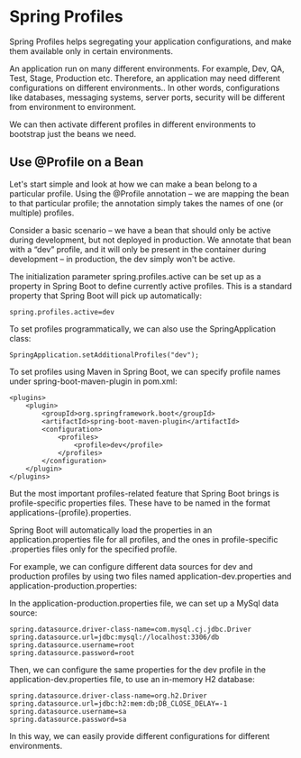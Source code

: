 # Spring Profiles
Spring Profiles helps segregating your application configurations, and make them available only in certain environments. ﻿

An application run on many different environments. For example, Dev, QA, Test, Stage, Production etc. Therefore, an application may need different configurations on different environments.. In other words, configurations like databases, messaging systems, server ports, security will be different from environment to environment.

We can then activate different profiles in different environments to bootstrap just the beans we need.

## Use @Profile on a Bean
Let's start simple and look at how we can make a bean belong to a particular profile. Using the @Profile annotation – we are mapping the bean to that particular profile; the annotation simply takes the names of one (or multiple) profiles.

Consider a basic scenario – we have a bean that should only be active during development, but not deployed in production. We annotate that bean with a “dev” profile, and it will only be present in the container during development – in production, the dev simply won't be active.

The initialization parameter spring.profiles.active can be set up as a property in Spring Boot to define currently active profiles. 
This is a standard property that Spring Boot will pick up automatically:
```
spring.profiles.active=dev
```

To set profiles programmatically, we can also use the SpringApplication class:
```
SpringApplication.setAdditionalProfiles("dev");
```

To set profiles using Maven in Spring Boot, we can specify profile names under spring-boot-maven-plugin in pom.xml:
```
<plugins>
    <plugin>
        <groupId>org.springframework.boot</groupId>
        <artifactId>spring-boot-maven-plugin</artifactId>
        <configuration>
            <profiles>
                <profile>dev</profile>
            </profiles>
        </configuration>
    </plugin>
</plugins>
```
But the most important profiles-related feature that Spring Boot brings is profile-specific properties files. These have to be named in the format applications-{profile}.properties.

Spring Boot will automatically load the properties in an application.properties file for all profiles, and the ones in profile-specific .properties files only for the specified profile.

For example, we can configure different data sources for dev and production profiles by using two files named application-dev.properties and application-production.properties:

In the application-production.properties file, we can set up a MySql data source:
```
spring.datasource.driver-class-name=com.mysql.cj.jdbc.Driver
spring.datasource.url=jdbc:mysql://localhost:3306/db
spring.datasource.username=root
spring.datasource.password=root
```

Then, we can configure the same properties for the dev profile in the application-dev.properties file, to use an in-memory H2 database:
```
spring.datasource.driver-class-name=org.h2.Driver
spring.datasource.url=jdbc:h2:mem:db;DB_CLOSE_DELAY=-1
spring.datasource.username=sa
spring.datasource.password=sa
```

In this way, we can easily provide different configurations for different environments.
